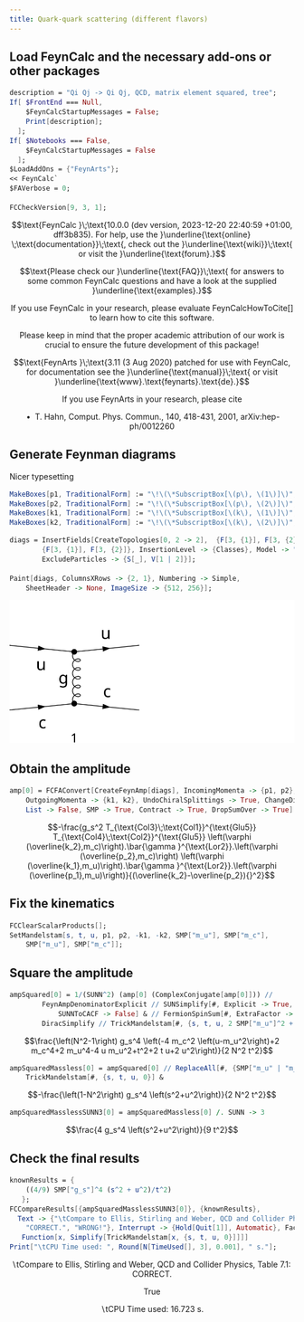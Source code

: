 ```yaml
---
title: Quark-quark scattering (different flavors)
---
```



## Load FeynCalc and the necessary add-ons or other packages

```mathematica
description = "Qi Qj -> Qi Qj, QCD, matrix element squared, tree";
If[ $FrontEnd === Null, 
  	$FeynCalcStartupMessages = False; 
  	Print[description]; 
  ];
If[ $Notebooks === False, 
  	$FeynCalcStartupMessages = False 
  ];
$LoadAddOns = {"FeynArts"};
<< FeynCalc`
$FAVerbose = 0; 
 
FCCheckVersion[9, 3, 1];
```

$$\text{FeynCalc }\;\text{10.0.0 (dev version, 2023-12-20 22:40:59 +01:00, dff3b835). For help, use the }\underline{\text{online} \;\text{documentation}}\;\text{, check out the }\underline{\text{wiki}}\;\text{ or visit the }\underline{\text{forum}.}$$

$$\text{Please check our }\underline{\text{FAQ}}\;\text{ for answers to some common FeynCalc questions and have a look at the supplied }\underline{\text{examples}.}$$

$$\text{If you use FeynCalc in your research, please evaluate FeynCalcHowToCite[] to learn how to cite this software.}$$

$$\text{Please keep in mind that the proper academic attribution of our work is crucial to ensure the future development of this package!}$$

$$\text{FeynArts }\;\text{3.11 (3 Aug 2020) patched for use with FeynCalc, for documentation see the }\underline{\text{manual}}\;\text{ or visit }\underline{\text{www}.\text{feynarts}.\text{de}.}$$

$$\text{If you use FeynArts in your research, please cite}$$

$$\text{ $\bullet $ T. Hahn, Comput. Phys. Commun., 140, 418-431, 2001, arXiv:hep-ph/0012260}$$

## Generate Feynman diagrams

Nicer typesetting

```mathematica
MakeBoxes[p1, TraditionalForm] := "\!\(\*SubscriptBox[\(p\), \(1\)]\)";
MakeBoxes[p2, TraditionalForm] := "\!\(\*SubscriptBox[\(p\), \(2\)]\)";
MakeBoxes[k1, TraditionalForm] := "\!\(\*SubscriptBox[\(k\), \(1\)]\)";
MakeBoxes[k2, TraditionalForm] := "\!\(\*SubscriptBox[\(k\), \(2\)]\)";
```

```mathematica
diags = InsertFields[CreateTopologies[0, 2 -> 2],  {F[3, {1}], F[3, {2}]} -> 
     	{F[3, {1}], F[3, {2}]}, InsertionLevel -> {Classes}, Model -> "SMQCD", 
    	ExcludeParticles -> {S[_], V[1 | 2]}]; 
 
Paint[diags, ColumnsXRows -> {2, 1}, Numbering -> Simple, 
  	SheetHeader -> None, ImageSize -> {512, 256}];
```

![15ithorfv6qy6](img/15ithorfv6qy6.svg)

## Obtain the amplitude

```mathematica
amp[0] = FCFAConvert[CreateFeynAmp[diags], IncomingMomenta -> {p1, p2}, 
  	OutgoingMomenta -> {k1, k2}, UndoChiralSplittings -> True, ChangeDimension -> 4, 
  	List -> False, SMP -> True, Contract -> True, DropSumOver -> True]
```

$$-\frac{g_s^2 T_{\text{Col3}\;\text{Col1}}^{\text{Glu5}} T_{\text{Col4}\;\text{Col2}}^{\text{Glu5}} \left(\varphi (\overline{k_2},m_c)\right).\bar{\gamma }^{\text{Lor2}}.\left(\varphi (\overline{p_2},m_c)\right) \left(\varphi (\overline{k_1},m_u)\right).\bar{\gamma }^{\text{Lor2}}.\left(\varphi (\overline{p_1},m_u)\right)}{(\overline{k_2}-\overline{p_2}){}^2}$$

## Fix the kinematics

```mathematica
FCClearScalarProducts[];
SetMandelstam[s, t, u, p1, p2, -k1, -k2, SMP["m_u"], SMP["m_c"], 
  	SMP["m_u"], SMP["m_c"]];
```

## Square the amplitude

```mathematica
ampSquared[0] = 1/(SUNN^2) (amp[0] (ComplexConjugate[amp[0]])) // 
       	FeynAmpDenominatorExplicit // SUNSimplify[#, Explicit -> True, 
        	SUNNToCACF -> False] & // FermionSpinSum[#, ExtraFactor -> 1/2^2] & // 
    	DiracSimplify // TrickMandelstam[#, {s, t, u, 2 SMP["m_u"]^2 + 2 SMP["m_c"]^2}] & //Simplify
```

$$\frac{\left(N^2-1\right) g_s^4 \left(-4 m_c^2 \left(u-m_u^2\right)+2 m_c^4+2 m_u^4-4 u m_u^2+t^2+2 t u+2 u^2\right)}{2 N^2 t^2}$$

```mathematica
ampSquaredMassless[0] = ampSquared[0] // ReplaceAll[#, {SMP["m_u" | "m_c"] -> 0}] & // 
  	TrickMandelstam[#, {s, t, u, 0}] &
```

$$-\frac{\left(1-N^2\right) g_s^4 \left(s^2+u^2\right)}{2 N^2 t^2}$$

```mathematica
ampSquaredMasslessSUNN3[0] = ampSquaredMassless[0] /. SUNN -> 3
```

$$\frac{4 g_s^4 \left(s^2+u^2\right)}{9 t^2}$$

## Check the final results

```mathematica
knownResults = {
   	((4/9) SMP["g_s"]^4 (s^2 + u^2)/t^2) 
   };
FCCompareResults[{ampSquaredMasslessSUNN3[0]}, {knownResults}, 
  Text -> {"\tCompare to Ellis, Stirling and Weber, QCD and Collider Physics, Table 7.1:", 
    "CORRECT.", "WRONG!"}, Interrupt -> {Hold[Quit[1]], Automatic}, Factoring -> 
   Function[x, Simplify[TrickMandelstam[x, {s, t, u, 0}]]]]
Print["\tCPU Time used: ", Round[N[TimeUsed[], 3], 0.001], " s."];
```

$$\text{$\backslash $tCompare to Ellis, Stirling and Weber, QCD and Collider Physics, Table 7.1:} \;\text{CORRECT.}$$

$$\text{True}$$

$$\text{$\backslash $tCPU Time used: }16.723\text{ s.}$$